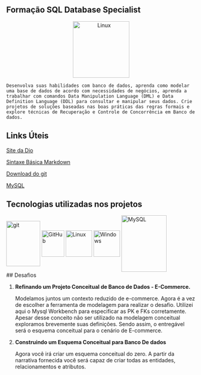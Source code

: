 ## **Formação SQL Database Specialist**



<div><center>
<img align="center" alt="Linux" height="150" width="150" src="https://hermes.dio.me/tracks/bc454148-6e72-4047-95cc-d516706ae405.png" />
</div>



```
Desenvolva suas habilidades com banco de dados, aprenda como modelar uma base de dados de acordo com necessidades de negócios, aprenda a trabalhar com comandos Data Manipulation Language (DML) e Data Definition Language (DDL) para consultar e manipular seus dados. Crie projetos de soluções baseadas nas boas práticas das regras formais e explore técnicas de Recuperação e Controle de Concorrência em Banco de dados.
```



## Links Úteis

[Site da Dio](https://dio.me/)

[Sintaxe Básica Markdown](https://www.markdownguide.org/basic-syntax/)

[Download do git](https://git-scm.com/downloads)

[MySQL](https://dev.mysql.com/downloads/installer/)



## Tecnologias utilizadas nos projetos

<div style="display: inline_block">
<img align="center" alt="git" height="120" width="90" src="https://cdn.jsdelivr.net/gh/devicons/devicon/icons/git/git-original-wordmark.svg"/>
<img align="center" alt="GitHub" height="70" width="60" src="https://cdn.jsdelivr.net/gh/devicons/devicon/icons/github/github-original-wordmark.svg" />
<img align="center" alt="Linux" height="70" src="https://cdn.jsdelivr.net/gh/devicons/devicon/icons/linux/linux-original.svg" />
<img align="center" alt="Windows" height="70" src="https://cdn.jsdelivr.net/gh/devicons/devicon/icons/windows8/windows8-original.svg" />              
<img align="center" alt="MySQL" height="150" width="120" src="https://cdn.jsdelivr.net/gh/devicons/devicon/icons/mysql/mysql-original-wordmark.svg" />
</div>
## Desafios

1. **Refinando um Projeto Conceitual de Banco de Dados - E-Commerce.**

   Modelamos juntos um contexto reduzido de e-commerce. Agora é a vez de escolher a ferramenta de modelagem para realizar o desafio. Utilizei aqui o Mysql Workbench para especificar as PK e FKs corretamente. Apesar desse conceito não ser utilizado na modelagem conceitual exploramos brevemente suas definições. Sendo assim, o entregável será o esquema conceitual para o cenário de E-commerce.

2. **Construindo um Esquema Conceitual para Banco De dados**

   Agora você irá criar um esquema conceitual do zero. A partir da narrativa fornecida você será capaz de criar todas as entidades, relacionamentos e atributos.

   
